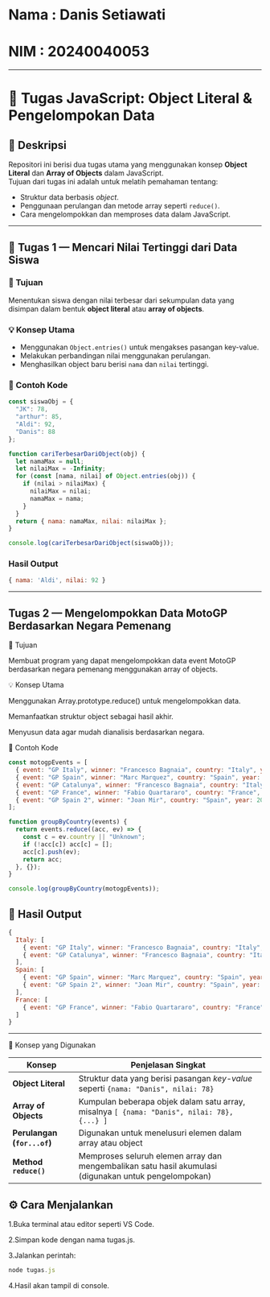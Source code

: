 # Nama  : Danis Setiawati

# NIM    : 20240040053

---


# 🧠 Tugas JavaScript: Object Literal & Pengelompokan Data

## 📌 Deskripsi
Repositori ini berisi dua tugas utama yang menggunakan konsep **Object Literal** dan **Array of Objects** dalam JavaScript.  
Tujuan dari tugas ini adalah untuk melatih pemahaman tentang:
- Struktur data berbasis *object*.
- Penggunaan perulangan dan metode array seperti `reduce()`.
- Cara mengelompokkan dan memproses data dalam JavaScript.

---

## 🧩 Tugas 1 — Mencari Nilai Tertinggi dari Data Siswa

### 🎯 Tujuan
Menentukan siswa dengan nilai terbesar dari sekumpulan data yang disimpan dalam bentuk **object literal** atau **array of objects**.

### 💡 Konsep Utama
- Menggunakan `Object.entries()` untuk mengakses pasangan key-value.
- Melakukan perbandingan nilai menggunakan perulangan.
- Menghasilkan object baru berisi `nama` dan `nilai` tertinggi.

### 🧠 Contoh Kode
```javascript
const siswaObj = {
  "JK": 78,
  "arthur": 85,
  "Aldi": 92,
  "Danis": 88
};

function cariTerbesarDariObject(obj) {
  let namaMax = null;
  let nilaiMax = -Infinity;
  for (const [nama, nilai] of Object.entries(obj)) {
    if (nilai > nilaiMax) {
      nilaiMax = nilai;
      namaMax = nama;
    }
  }
  return { nama: namaMax, nilai: nilaiMax };
}

console.log(cariTerbesarDariObject(siswaObj));

```

### Hasil Output
```javascript
{ nama: 'Aldi', nilai: 92 }
```

---

## Tugas 2 — Mengelompokkan Data MotoGP Berdasarkan Negara Pemenang
🎯 Tujuan

Membuat program yang dapat mengelompokkan data event MotoGP berdasarkan negara pemenang menggunakan array of objects.

💡 Konsep Utama

Menggunakan Array.prototype.reduce() untuk mengelompokkan data.

Memanfaatkan struktur object sebagai hasil akhir.

Menyusun data agar mudah dianalisis berdasarkan negara.

🧠 Contoh Kode

```javascript
const motogpEvents = [
  { event: "GP Italy", winner: "Francesco Bagnaia", country: "Italy", year: 2024 },
  { event: "GP Spain", winner: "Marc Marquez", country: "Spain", year: 2024 },
  { event: "GP Catalunya", winner: "Francesco Bagnaia", country: "Italy", year: 2023 },
  { event: "GP France", winner: "Fabio Quartararo", country: "France", year: 2023 },
  { event: "GP Spain 2", winner: "Joan Mir", country: "Spain", year: 2022 }
];

function groupByCountry(events) {
  return events.reduce((acc, ev) => {
    const c = ev.country || "Unknown";
    if (!acc[c]) acc[c] = [];
    acc[c].push(ev);
    return acc;
  }, {});
}

console.log(groupByCountry(motogpEvents));
```
## 🧾 Hasil Output

```javascript
{
  Italy: [
    { event: "GP Italy", winner: "Francesco Bagnaia", country: "Italy", year: 2024 },
    { event: "GP Catalunya", winner: "Francesco Bagnaia", country: "Italy", year: 2023 }
  ],
  Spain: [
    { event: "GP Spain", winner: "Marc Marquez", country: "Spain", year: 2024 },
    { event: "GP Spain 2", winner: "Joan Mir", country: "Spain", year: 2022 }
  ],
  France: [
    { event: "GP France", winner: "Fabio Quartararo", country: "France", year: 2023 }
  ]
}
```

---

🧮 Konsep yang Digunakan

| Konsep                      | Penjelasan Singkat                                                                                    |
| --------------------------- | ----------------------------------------------------------------------------------------------------- |
| **Object Literal**          | Struktur data yang berisi pasangan *key-value* seperti `{nama: "Danis", nilai: 78}`                    |
| **Array of Objects**        | Kumpulan beberapa objek dalam satu array, misalnya `[ {nama: "Danis", nilai: 78}, {...} ]`             |
| **Perulangan (`for...of`)** | Digunakan untuk menelusuri elemen dalam array atau object                                             |
| **Method `reduce()`**       | Memproses seluruh elemen array dan mengembalikan satu hasil akumulasi (digunakan untuk pengelompokan) |


## ⚙️ Cara Menjalankan

1.Buka terminal atau editor seperti VS Code.

2.Simpan kode dengan nama tugas.js.

3.Jalankan perintah:
```javascript
node tugas.js
```
4.Hasil akan tampil di console.
